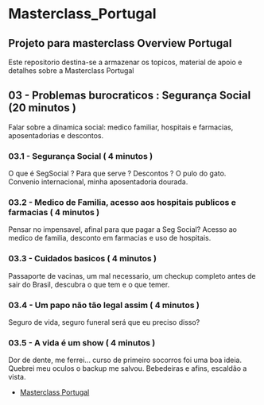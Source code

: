 # Masterclass_Portugal

## Projeto para masterclass Overview Portugal

Este repositorio destina-se a armazenar os topicos, material de apoio e detalhes sobre a Masterclass Portugal

## 03 - Problemas burocraticos : Segurança Social (20 minutos )

Falar sobre a dinamica social: medico familiar, hospitais e farmacias, aposentadorias e descontos.

### 03.1 - Segurança Social ( 4 minutos )

O que é SegSocial ? Para que serve ? Descontos ?
O pulo do gato. Convenio internacional, minha aposentadoria dourada.

### 03.2 - Medico de Familia, acesso aos hospitais publicos e farmacias ( 4 minutos )

Pensar no impensavel, afinal para que pagar a Seg Social? Acesso ao medico de familia, desconto em farmacias e uso de hospitais.

### 03.3 - Cuidados basicos ( 4 minutos )

Passaporte de vacinas, um mal necessario, um checkup completo antes de sair do Brasil, descubra o que tem e o que temer.

### 03.4 - Um papo não tão legal assim ( 4 minutos )

Seguro de vida, seguro funeral será que eu preciso disso?

### 03.5 - A vida é um show ( 4 minutos )

Dor de dente, me ferrei... curso de primeiro socorros foi uma boa ideia. Quebrei meu oculos o backup me salvou. Bebedeiras e afins, escaldão a vista.

- [Masterclass Portugal](README.md)
